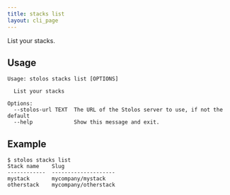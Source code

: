 ```yaml
---
title: stacks list
layout: cli_page
---
```


List your stacks.

## Usage

```
Usage: stolos stacks list [OPTIONS]

  List your stacks

Options:
  --stolos-url TEXT  The URL of the Stolos server to use, if not the default
  --help             Show this message and exit.
```

## Example

```
$ stolos stacks list
Stack name    Slug
------------  --------------------
mystack       mycompany/mystack
otherstack    mycompany/otherstack
```
